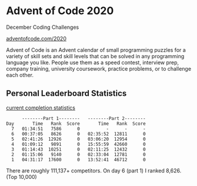 # Advent of Code 2020
December Coding Challenges

[adventofcode.com/2020](https://adventofcode.com/2020)

Advent of Code is an Advent calendar of small programming puzzles for a variety of skill sets and skill levels that can be solved in any programming language you like. People use them as a speed contest, interview prep, company training, university coursework, practice problems, or to challenge each other.

## Personal Leaderboard Statistics

[current completion statistics](https://adventofcode.com/2020/stats)

```
      --------Part 1--------   --------Part 2--------
Day       Time   Rank  Score       Time   Rank  Score
  7   01:34:51   7586      0          -      -      -
  6   00:37:05   8626      0   02:35:52  12811      0
  5   02:41:26  12926      0   03:06:20  12954      0
  4   01:09:12   9891      0   15:55:59  42660      0
  3   01:14:43  10251      0   02:11:25  12432      0
  2   01:15:06   9140      0   02:33:04  12781      0
  1   04:31:17  17600      0   13:52:41  46712      0
```

There are roughly 111,137+ competitors. On day 6 (part 1) I ranked 8,626. (Top 10,000)
